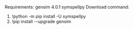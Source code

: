 Requirements:
gensim 4.0.1
symspellpy
Download command:
1. !python -m pip install -U symspellpy
2. !pip install --upgrade gensim
